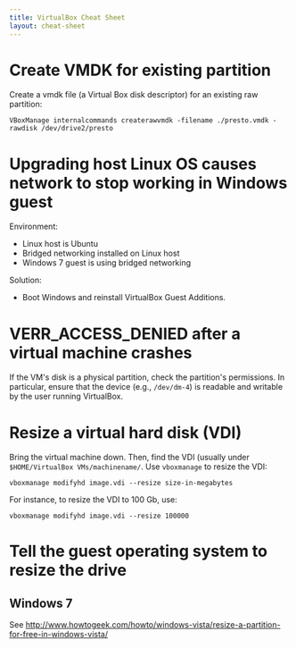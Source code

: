 ```yaml
---
title: VirtualBox Cheat Sheet
layout: cheat-sheet
---
```


# Create VMDK for existing partition

Create a vmdk file (a Virtual Box disk descriptor) for an existing raw
partition:

    VBoxManage internalcommands createrawvmdk -filename ./presto.vmdk -rawdisk /dev/drive2/presto

# Upgrading host Linux OS causes network to stop working in Windows guest

Environment:

* Linux host is Ubuntu
* Bridged networking installed on Linux host
* Windows 7 guest is using bridged networking

Solution:

* Boot Windows and reinstall VirtualBox Guest Additions. 

# VERR_ACCESS_DENIED after a virtual machine crashes

If the VM's disk is a physical partition, check the partition's permissions. In
particular, ensure that the device (e.g., `/dev/dm-4`) is readable and writable
by the user running VirtualBox.

# Resize a virtual hard disk (VDI)

Bring the virtual machine down. Then, find the VDI (usually under
`$HOME/VirtualBox VMs/machinename/`. Use `vboxmanage` to resize the
VDI:

    vboxmanage modifyhd image.vdi --resize size-in-megabytes

For instance, to resize the VDI to 100 Gb, use:

    vboxmanage modifyhd image.vdi --resize 100000

# Tell the guest operating system to resize the drive

## Windows 7

See <http://www.howtogeek.com/howto/windows-vista/resize-a-partition-for-free-in-windows-vista/>
